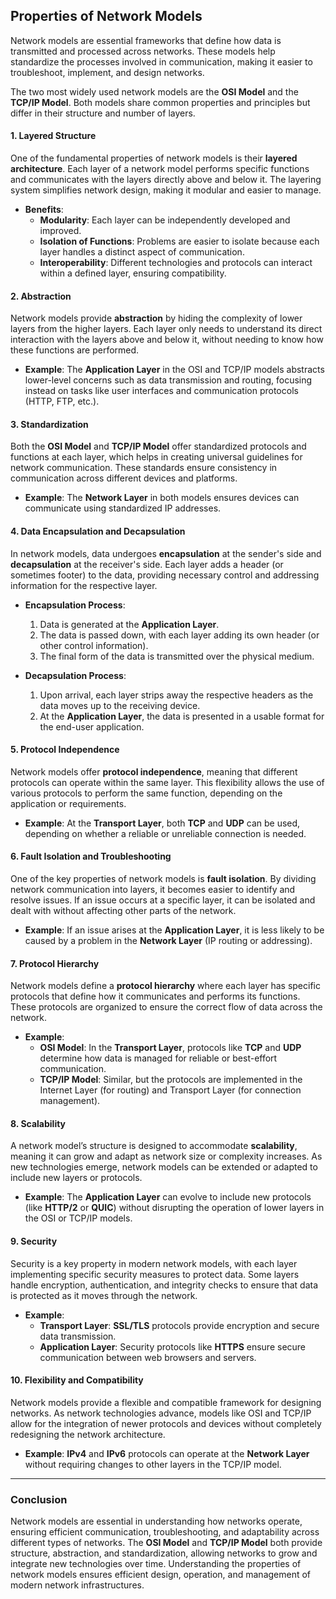 
## **Properties of Network Models**

Network models are essential frameworks that define how data is transmitted and processed across networks. These models help standardize the processes involved in communication, making it easier to troubleshoot, implement, and design networks.

The two most widely used network models are the **OSI Model** and the **TCP/IP Model**. Both models share common properties and principles but differ in their structure and number of layers.

#### **1. Layered Structure**
One of the fundamental properties of network models is their **layered architecture**. Each layer of a network model performs specific functions and communicates with the layers directly above and below it. The layering system simplifies network design, making it modular and easier to manage.

- **Benefits**:
  - **Modularity**: Each layer can be independently developed and improved.
  - **Isolation of Functions**: Problems are easier to isolate because each layer handles a distinct aspect of communication.
  - **Interoperability**: Different technologies and protocols can interact within a defined layer, ensuring compatibility.

#### **2. Abstraction**
Network models provide **abstraction** by hiding the complexity of lower layers from the higher layers. Each layer only needs to understand its direct interaction with the layers above and below it, without needing to know how these functions are performed.

- **Example**: The **Application Layer** in the OSI and TCP/IP models abstracts lower-level concerns such as data transmission and routing, focusing instead on tasks like user interfaces and communication protocols (HTTP, FTP, etc.).

#### **3. Standardization**
Both the **OSI Model** and **TCP/IP Model** offer standardized protocols and functions at each layer, which helps in creating universal guidelines for network communication. These standards ensure consistency in communication across different devices and platforms.

- **Example**: The **Network Layer** in both models ensures devices can communicate using standardized IP addresses.

#### **4. Data Encapsulation and Decapsulation**
In network models, data undergoes **encapsulation** at the sender's side and **decapsulation** at the receiver's side. Each layer adds a header (or sometimes footer) to the data, providing necessary control and addressing information for the respective layer.

- **Encapsulation Process**:
  1. Data is generated at the **Application Layer**.
  2. The data is passed down, with each layer adding its own header (or other control information).
  3. The final form of the data is transmitted over the physical medium.
  
- **Decapsulation Process**:
  1. Upon arrival, each layer strips away the respective headers as the data moves up to the receiving device.
  2. At the **Application Layer**, the data is presented in a usable format for the end-user application.

#### **5. Protocol Independence**
Network models offer **protocol independence**, meaning that different protocols can operate within the same layer. This flexibility allows the use of various protocols to perform the same function, depending on the application or requirements.

- **Example**: At the **Transport Layer**, both **TCP** and **UDP** can be used, depending on whether a reliable or unreliable connection is needed.

#### **6. Fault Isolation and Troubleshooting**
One of the key properties of network models is **fault isolation**. By dividing network communication into layers, it becomes easier to identify and resolve issues. If an issue occurs at a specific layer, it can be isolated and dealt with without affecting other parts of the network.

- **Example**: If an issue arises at the **Application Layer**, it is less likely to be caused by a problem in the **Network Layer** (IP routing or addressing).

#### **7. Protocol Hierarchy**
Network models define a **protocol hierarchy** where each layer has specific protocols that define how it communicates and performs its functions. These protocols are organized to ensure the correct flow of data across the network.

- **Example**:
  - **OSI Model**: In the **Transport Layer**, protocols like **TCP** and **UDP** determine how data is managed for reliable or best-effort communication.
  - **TCP/IP Model**: Similar, but the protocols are implemented in the Internet Layer (for routing) and Transport Layer (for connection management).

#### **8. Scalability**
A network model’s structure is designed to accommodate **scalability**, meaning it can grow and adapt as network size or complexity increases. As new technologies emerge, network models can be extended or adapted to include new layers or protocols.

- **Example**: The **Application Layer** can evolve to include new protocols (like **HTTP/2** or **QUIC**) without disrupting the operation of lower layers in the OSI or TCP/IP models.

#### **9. Security**
Security is a key property in modern network models, with each layer implementing specific security measures to protect data. Some layers handle encryption, authentication, and integrity checks to ensure that data is protected as it moves through the network.

- **Example**:
  - **Transport Layer**: **SSL/TLS** protocols provide encryption and secure data transmission.
  - **Application Layer**: Security protocols like **HTTPS** ensure secure communication between web browsers and servers.

#### **10. Flexibility and Compatibility**
Network models provide a flexible and compatible framework for designing networks. As network technologies advance, models like OSI and TCP/IP allow for the integration of newer protocols and devices without completely redesigning the network architecture.

- **Example**: **IPv4** and **IPv6** protocols can operate at the **Network Layer** without requiring changes to other layers in the TCP/IP model.

---

### **Conclusion**
Network models are essential in understanding how networks operate, ensuring efficient communication, troubleshooting, and adaptability across different types of networks. The **OSI Model** and **TCP/IP Model** both provide structure, abstraction, and standardization, allowing networks to grow and integrate new technologies over time. Understanding the properties of network models ensures efficient design, operation, and management of modern network infrastructures.
